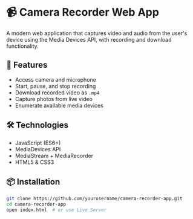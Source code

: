 # 📹 Camera Recorder Web App

A modern web application that captures video and audio from the user's device using the Media Devices API, with recording and download functionality.

## 🚀 Features

- Access camera and microphone
- Start, pause, and stop recording
- Download recorded video as `.mp4`
- Capture photos from live video
- Enumerate available media devices

## 🛠️ Technologies

- JavaScript (ES6+)
- MediaDevices API
- MediaStream + MediaRecorder
- HTML5 & CSS3

## 📦 Installation

```bash
git clone https://github.com/yourusername/camera-recorder-app.git
cd camera-recorder-app
open index.html  # or use Live Server
